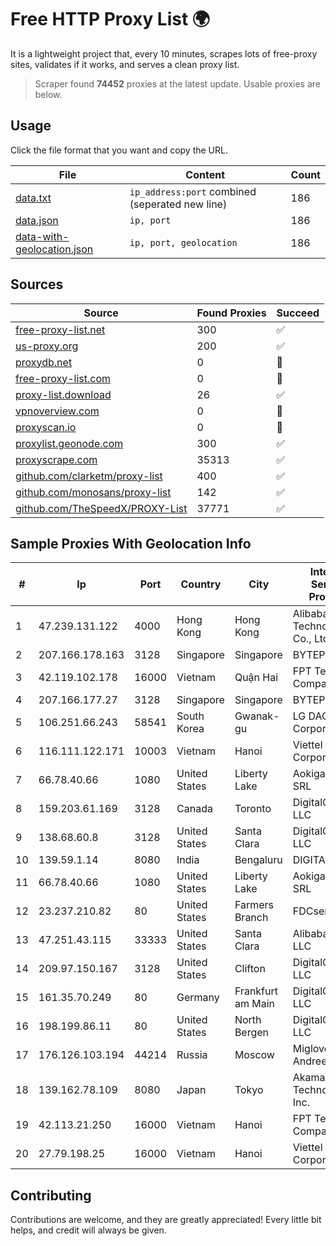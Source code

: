 
# Free HTTP Proxy List 🌍

It is a lightweight project that, every 10 minutes, scrapes lots of free-proxy sites, validates if it works, and serves a clean proxy list.


> Scraper found **74452** proxies at the latest update. Usable proxies are below.

## Usage

Click the file format that you want and copy the URL.


|File|Content|Count|
|----|-------|-----|
|[data.txt](https://raw.githubusercontent.com/themiralay/Proxy-List-World/master/data.txt)|`ip_address:port` combined (seperated new line)|186|
|[data.json](https://raw.githubusercontent.com/themiralay/Proxy-List-World/master/data.json)|`ip, port`|186|
|[data-with-geolocation.json](https://raw.githubusercontent.com/themiralay/Proxy-List-World/master/data-with-geolocation.json)|`ip, port, geolocation`|186|

## Sources

|Source|Found Proxies|Succeed|
|------|-------------|-------|
|[free-proxy-list.net](https://free-proxy-list.net)|300|✅|
|[us-proxy.org](https://www.us-proxy.org)|200|✅|
|[proxydb.net](http://proxydb.net)|0|🚫|
|[free-proxy-list.com](https://free-proxy-list.com/?page=&port=&type%5B%5D=http&type%5B%5D=https&up_time=0&search=Search)|0|🚫|
|[proxy-list.download](https://www.proxy-list.download/HTTP)|26|✅|
|[vpnoverview.com](https://vpnoverview.com/privacy/anonymous-browsing/free-proxy-servers)|0|🚫|
|[proxyscan.io](https://www.proxyscan.io)|0|🚫|
|[proxylist.geonode.com](https://proxylist.geonode.com/api/proxy-list?limit=300&page=1&sort_by=lastChecked&sort_type=desc&protocols=http,https)|300|✅|
|[proxyscrape.com](https://api.proxyscrape.com/v2/?request=displayproxies&protocol=http&timeout=10000&country=all&ssl=all&anonymity=all)|35313|✅|
|[github.com/clarketm/proxy-list](https://raw.githubusercontent.com/clarketm/proxy-list/master/proxy-list-raw.txt)|400|✅|
|[github.com/monosans/proxy-list](https://raw.githubusercontent.com/monosans/proxy-list/main/proxies/http.txt)|142|✅|
|[github.com/TheSpeedX/PROXY-List](https://raw.githubusercontent.com/TheSpeedX/PROXY-List/master/http.txt)|37771|✅|


## Sample Proxies With Geolocation Info

|#|Ip|Port|Country|City|Internet Service Provider|
|-|--|----|-------|----|-------------------------|
|1|47.239.131.122|4000|Hong Kong|Hong Kong|Alibaba (US) Technology Co., Ltd.|
|2|207.166.178.163|3128|Singapore|Singapore|BYTEPLUS|
|3|42.119.102.178|16000|Vietnam|Quận Hai|FPT Telecom Company|
|4|207.166.177.27|3128|Singapore|Singapore|BYTEPLUS|
|5|106.251.66.243|58541|South Korea|Gwanak-gu|LG DACOM Corporation|
|6|116.111.122.171|10003|Vietnam|Hanoi|Viettel Corporation|
|7|66.78.40.66|1080|United States|Liberty Lake|Aokigahara SRL|
|8|159.203.61.169|3128|Canada|Toronto|DigitalOcean, LLC|
|9|138.68.60.8|3128|United States|Santa Clara|DigitalOcean, LLC|
|10|139.59.1.14|8080|India|Bengaluru|DIGITALOCEAN|
|11|66.78.40.66|1080|United States|Liberty Lake|Aokigahara SRL|
|12|23.237.210.82|80|United States|Farmers Branch|FDCservers.net|
|13|47.251.43.115|33333|United States|Santa Clara|Alibaba Cloud LLC|
|14|209.97.150.167|3128|United States|Clifton|DigitalOcean, LLC|
|15|161.35.70.249|80|Germany|Frankfurt am Main|DigitalOcean, LLC|
|16|198.199.86.11|80|United States|North Bergen|DigitalOcean, LLC|
|17|176.126.103.194|44214|Russia|Moscow|Miglovets Egor Andreevich|
|18|139.162.78.109|8080|Japan|Tokyo|Akamai Technologies, Inc.|
|19|42.113.21.250|16000|Vietnam|Hanoi|FPT Telecom Company|
|20|27.79.198.25|16000|Vietnam|Hanoi|Viettel Corporation|



## Contributing

Contributions are welcome, and they are greatly appreciated! Every
little bit helps, and credit will always be given.

